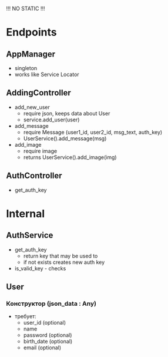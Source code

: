 !!! NO STATIC !!!

# Endpoints

## AppManager

* singleton
* works like Service Locator

## AddingController

* add_new_user
    * require json, keeps data about User
    * service.add_user(user)
* add_message
    * require Message (user1_id, user2_id, msg_text, auth_key)
    * UserService().add_message(msg)
* add_image
    * require image
    * returns UserService().add_image(img)

## AuthController

* get_auth_key

# Internal

## AuthService

* get_auth_key
  * return key that may be used to 
  * if not exists creates new auth key
* is_valid_key - checks

## User

### Конструктор (json_data : Any)

* требует:
    * user_id (optional)
    * name
    * password (optional)
    * birth_date (optional)
    * email (optional)